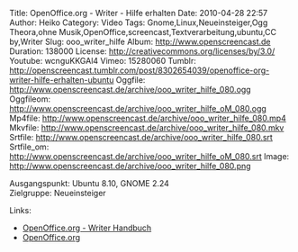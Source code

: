 Title: OpenOffice.org - Writer - Hilfe erhalten
Date: 2010-04-28 22:57
Author: Heiko
Category: Video
Tags: Gnome,Linux,Neueinsteiger,Ogg Theora,ohne Musik,OpenOffice,screencast,Textverarbeitung,ubuntu,CC by,Writer
Slug: ooo_writer_hilfe
Album: http://www.openscreencast.de
Duration: 138000
License: http://creativecommons.org/licenses/by/3.0/
Youtube: wcnguKKGAl4
Vimeo: 15280060
Tumblr: http://openscreencast.tumblr.com/post/8302654039/openoffice-org-writer-hilfe-erhalten-ubuntu
Oggfile: http://www.openscreencast.de/archive/ooo_writer_hilfe_080.ogg
Oggfileom: http://www.openscreencast.de/archive/ooo_writer_hilfe_oM_080.ogg
Mp4file: http://www.openscreencast.de/archive/ooo_writer_hilfe_080.mp4
Mkvfile: http://www.openscreencast.de/archive/ooo_writer_hilfe_080.mkv
Srtfile: http://www.openscreencast.de/archive/ooo_writer_hilfe_080.srt
Srtfile_om: http://www.openscreencast.de/archive/ooo_writer_hilfe_oM_080.srt
Image: http://www.openscreencast.de/archive/ooo_writer_hilfe_080.png

Ausgangspunkt: Ubuntu 8.10, GNOME 2.24  
Zielgruppe: Neueinsteiger  

Links:

  * [OpenOffice.org - Writer Handbuch](http://oooauthors.org/de/veroeffentlicht/writer/)
  * [OpenOffice.org](http://de.openoffice.org/)

